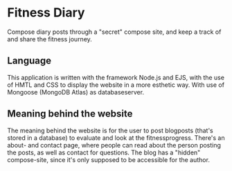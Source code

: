 # Fitness Diary

Compose diary posts through a "secret" compose site, and keep a track of and share the fitness journey.

## Language

This application is written with the framework Node.js and EJS, with the use of HMTL and CSS to display the website in a more esthetic way. With use of Mongoose (MongoDB Atlas) as databaseserver.

## Meaning behind the website

The meaning behind the website is for the user to post blogposts (that's stored in a database) to evaluate and look at the fitnessprogress. There's an about- and contact page, where people can read about the person posting the posts, as well as contact for questions. The blog has a "hidden" compose-site, since it's only supposed to be accessible for the author.

